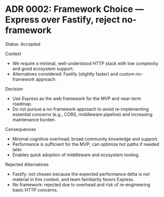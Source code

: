 # ADR 0002: Framework Choice — Express over Fastify, reject no-framework

Status: Accepted

Context
- We require a minimal, well-understood HTTP stack with low complexity and good ecosystem support.
- Alternatives considered: Fastify (slightly faster) and custom no-framework approach.

Decision
- Use Express as the web framework for the MVP and near-term roadmap.
- Do not pursue a no-framework approach to avoid re-implementing essential concerns (e.g., CORS, middleware pipeline) and increasing maintenance burden.

Consequences
- Minimal cognitive overhead; broad community knowledge and support.
- Performance is sufficient for the MVP; can optimize hot paths if needed later.
- Enables quick adoption of middleware and ecosystem tooling.

Rejected Alternatives
- Fastify: not chosen because the expected performance delta is not material in this context, and team familiarity favors Express.
- No framework: rejected due to overhead and risk of re-engineering basic HTTP concerns.
